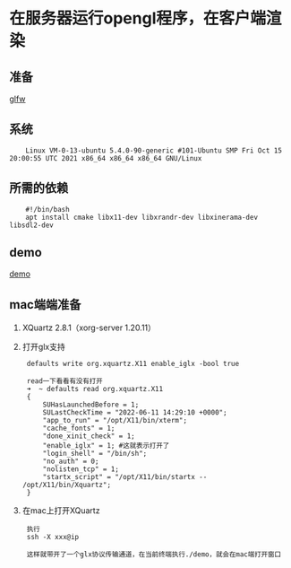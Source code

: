 # 在服务器运行opengl程序，在客户端渲染

## 准备

[glfw](https://www.glfw.org/)

## 系统

        Linux VM-0-13-ubuntu 5.4.0-90-generic #101-Ubuntu SMP Fri Oct 15 20:00:55 UTC 2021 x86_64 x86_64 x86_64 GNU/Linux

## 所需的依赖

        #!/bin/bash
        apt install cmake libx11-dev libxrandr-dev libxinerama-dev libsdl2-dev

## demo

[demo](https://www.glfw.org/documentation.html)

## mac端端准备

1. XQuartz 2.8.1（xorg-server 1.20.11）

2. 打开glx支持

        defaults write org.xquartz.X11 enable_iglx -bool true

        read一下看看有没有打开
        ➜  ~ defaults read org.xquartz.X11
        {
            SUHasLaunchedBefore = 1;
            SULastCheckTime = "2022-06-11 14:29:10 +0000";
            "app_to_run" = "/opt/X11/bin/xterm";
            "cache_fonts" = 1;
            "done_xinit_check" = 1;
            "enable_iglx" = 1; #这就表示打开了
            "login_shell" = "/bin/sh";
            "no_auth" = 0;
            "nolisten_tcp" = 1;
            "startx_script" = "/opt/X11/bin/startx -- /opt/X11/bin/Xquartz";
        }

3. 在mac上打开XQuartz

        执行
        ssh -X xxx@ip

        这样就带开了一个glx协议传输通道，在当前终端执行./demo，就会在mac端打开窗口